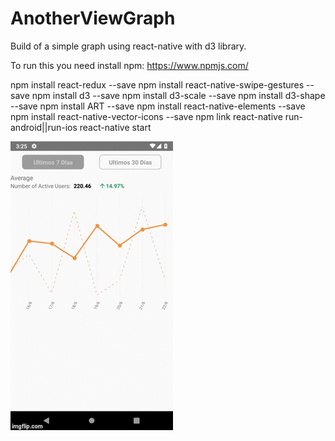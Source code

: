 # AnotherViewGraph

Build of a simple graph using react-native with d3 library.

To run this you need install npm: https://www.npmjs.com/

npm install react-redux --save
npm install react-native-swipe-gestures --save
npm install d3 --save
npm install d3-scale --save
npm install d3-shape --save
npm install ART --save
npm install react-native-elements --save
npm install react-native-vector-icons --save
npm link
react-native run-android||run-ios
react-native start

![](appTest.gif)
